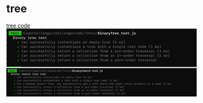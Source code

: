 # tree

[tree code](./)
![tree test 1](./assets/binary%20tree%20test.png)
![tree test 2](./assets/binary%20search%20tree.png)

